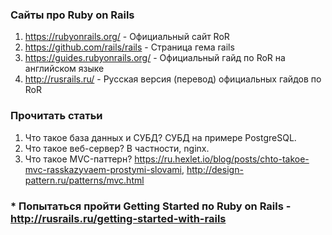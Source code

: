 ### Сайты про Ruby on Rails
1. https://rubyonrails.org/ - Официальный сайт RoR
1. https://github.com/rails/rails - Страница гема rails
1. https://guides.rubyonrails.org/ - Официальный гайд по RoR на английском языке
1. http://rusrails.ru/ - Русская версия (перевод) официальных гайдов по RoR

### Прочитать статьи
1. Что такое база данных и СУБД? СУБД на примере PostgreSQL.
1. Что такое веб-сервер? В частности, nginx.
1. Что такое MVC-паттерн? https://ru.hexlet.io/blog/posts/chto-takoe-mvc-rasskazyvaem-prostymi-slovami, http://design-pattern.ru/patterns/mvc.html

### * Попытаться пройти Getting Started по Ruby on Rails - http://rusrails.ru/getting-started-with-rails
